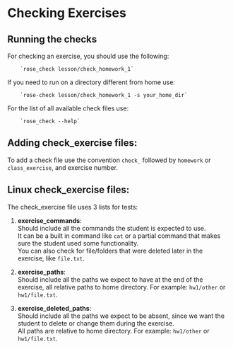 # Checking Exercises

## Running the checks

For checking an exercise, you should use the following:  

        `rose_check lesson/check_homework_1`

If you need to run on a directory different from home use:

        `rose-check lesson/check_homework_1 -s your_home_dir`

For the list of all available check files use:

        `rose_check --help`


## Adding check_exercise files:

To add a check file use the convention `check_` followed by `homework` or `class_exercise`, and exercise number.

## Linux check_exercise files:

The check_exercise file uses 3 lists for tests:
1. **exercise_commands**:  
   Should include all the commands the student is expected to use.  
   It can be a built in command like `cat` or a partial command that makes sure the student used some functionality.  
   You can also check for file/folders that were deleted later in the exercise, like `file.txt`.

2. **exercise_paths**:  
   Should include all the paths we expect to have at the end of the exercise, all relative paths to home directory.
   For example: `hw1/other` or `hw1/file.txt`.
   
3. **exercise_deleted_paths**:  
   Should include all the paths we expect to be absent, since we want the student to delete or change them during the exercise.  
   All paths are relative to home directory.
   For example: `hw1/other` or `hw1/file.txt`.
